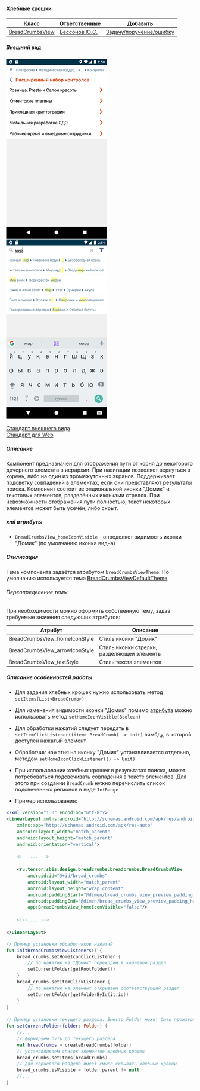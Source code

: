 #### Хлебные крошки

|Класс|Ответственные|Добавить|
|-----|-------------|--------|
|[BreadCrumbsView](src/main/java/ru/tensor/sbis/design/breadcrumbs/breadcrumbs/BreadCrumbsView.kt)|[Бессонов Ю.С.](https://online.sbis.ru/person/0744ffc8-075a-40e7-a1bd-5d6fff8655f2)|[Задачу/поручение/ошибку](https://online.sbis.ru/area/d5cff451-8688-4af0-970a-8127570b0308)|

##### Внешний вид
![BreadCrumbsView](doc_resources/img/bread-crumbs-view.png) ![BreadCrumbsView](doc_resources/img/bread-crumbs-view-2.png)

[Стандарт внешнего вида](http://axure.tensor.ru/MobileStandart8/#p=кнопка_назад&g=1)  
[Стандарт для Web](http://axure.tensor.ru/standarts/v7/хлебные_крошки__версия_02_.html)

##### Описание
Компонент предназначен для отображения пути от корня до некоторого дочернего элемента в иерархии. При навигации позволяет вернуться в корень, либо на один из промежуточных экранов. Поддерживает подсветку совпадений в элементах, если они представляют результаты поиска.
Компонент состоит из опциональной иконки "Домик" и текстовых элементов, разделённых иконками стрелок. При невозможности отображения пути полностью, текст некоторых элементов может быть усечён, либо скрыт.

##### xml атрибуты
- `BreadCrumbsView_homeIconVisible` - определяет видимость иконки "Домик" (по умолчанию иконка видна)  

##### Стилизация
Тема компонента задаётся атрибутом `breadCrumbsViewTheme`. По умолчанию используется тема [BreadCrumbsViewDefaultTheme](src/main/res/values/theme_bread_crumbs_view.xml).

###### Переопределение темы
При необходимости можно оформить собственную тему, задав требуемые значения следующих атрибутов:

|Атрибут|Описание|
|-------|--------|
|BreadCrumbsView_homeIconStyle|Стиль иконки "Домик"|  
|BreadCrumbsView_arrowIconStyle|Стиль иконки стрелки, разделяющей элементы|  
|BreadCrumbsView_textStyle|Стиль текста элементов|  

##### Описание особенностей работы
- Для задания хлебных крошек нужно использовать метод `setItems(List<BreadCrumb>)`  
- Для изменения видимости иконки "Домик" помимо [атрибута](#xml-атрибуты) можно использовать метод `setHomeIconVisible(Boolean)`
- Для обработки нажатий следует передать в `setItemClickListener((item: BreadCrumb) -> Unit)` лямбду, в которой доступен нажатый элемент  
- Обработчик нажатия на иконку "Домик" устанавливается отдельно, методом `setHomeIconClickListener(() -> Unit)`  
- При использовании хлебных крошек в результатах поиска, может потребоваться подсвечивать совпадения в тексте элементов. Для этого при создании `BreadCrumb` нужно перечислить список подсвеченных регионов в виде `IntRange`

- Пример использования:
```xml
<?xml version="1.0" encoding="utf-8"?>
<LinearLayout xmlns:android="http://schemas.android.com/apk/res/android"
    xmlns:app="http://schemas.android.com/apk/res-auto"
    android:layout_width="match_parent"
    android:layout_height="match_parent"
    android:orientation="vertical">

    <!-- ... -->

    <ru.tensor.sbis.design.breadcrumbs.breadcrumbs.BreadCrumbsView
        android:id="@+id/bread_crumbs"
        android:layout_width="match_parent"
        android:layout_height="wrap_content"
        android:paddingStart="@dimen/bread_crumbs_view_preview_padding_horizontal"
        android:paddingEnd="@dimen/bread_crumbs_view_preview_padding_horizontal"
        app:BreadCrumbsView_homeIconVisible="false"/>

    <!-- ... -->

</LinearLayout>

```

```kotlin
// Пример установки обработчиков нажатий
fun initBreadCrumbsViewListeners() {
    bread_crumbs.setHomeIconClickListener {
        // по нажатию на "Домик" переходим в корневой раздел
        setCurrentFolder(getRootFolder())
    }
    bread_crumbs.setItemClickListener {
        // по нажатию на элемент открываем соответствующий раздел
        setCurrentFolder(getFolderById(it.id))
    }
}

// Пример установки текущего раздела. Вместо Folder может быть произвольный тип эл-та иерархической структуры
fun setCurrentFolder(folder: Folder) {
    //...
    // формируем путь до текущего раздела
    val breadCrumbs = createBreadCrumbs(folder)
    // устанавливаем список элементов хлебных крошек
    bread_crumbs.setItems(breadCrumbs)
    // для корневого раздела имеет смысл скрывать хлебные крошки  
    bread_crumbs.isVisible = folder.parent != null
    //...
}
```